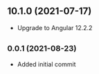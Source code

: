 ## 10.1.0 (2021-07-17)

* Upgrade to Angular 12.2.2



## <small>0.0.1 (2021-08-23)</small>

* Added initial commit
